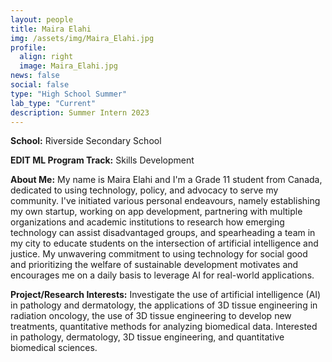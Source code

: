 ```yaml
---
layout: people
title: Maira Elahi
img: /assets/img/Maira_Elahi.jpg
profile:
  align: right
  image: Maira_Elahi.jpg
news: false
social: false
type: "High School Summer"
lab_type: "Current"
description: Summer Intern 2023
---
```


**School:** Riverside Secondary School

**EDIT ML Program Track:**
Skills Development

**About Me:**
My name is Maira Elahi and I'm a Grade 11 student from Canada, dedicated to using technology, policy, and advocacy to serve my community. I've initiated various personal endeavours, namely establishing my own startup, working on app development, partnering with multiple organizations and academic institutions to research how emerging technology can assist disadvantaged groups, and spearheading a team in my city to educate students on the intersection of artificial intelligence and justice. My unwavering commitment to using technology for social good and prioritizing the welfare of sustainable development motivates and encourages me on a daily basis to leverage AI for real-world applications.

**Project/Research Interests:**
Investigate the use of artificial intelligence (AI) in pathology and dermatology, the applications of 3D tissue engineering in radiation oncology, the use of 3D tissue engineering to develop new treatments, quantitative methods for analyzing biomedical data. Interested in pathology, dermatology, 3D tissue engineering, and quantitative biomedical sciences.
    